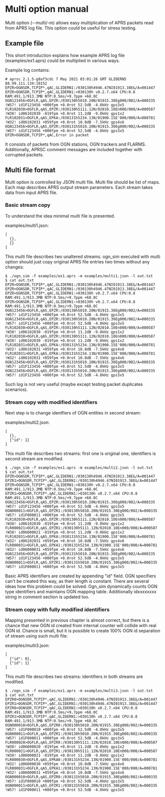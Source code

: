 # Multi option manual

Multi option (--multi/-m) allows easy multiplication of APRS packets read from APRS log file. This option could be useful for stress testing. 

## Example file
This short introduction explains how example APRS log file (examples/ex1.aprs) could be multiplied in various ways.

Example log contains:

```
# aprsc 2.1.5-g8af3cdc 7 May 2021 03:01:26 GMT GLIDERN5 88.99.111.134:10152
EPZR>OGNSDR,TCPIP*,qAC,GLIDERN1:/030130h4946.47NI01913.38E&/A=001447
EPZR>OGNSDR,TCPIP*,qAC,GLIDERN1:>030130h v0.2.7.x64 CPU:0.8 RAM:491.1/913.3MB NTP:0.5ms/+9.7ppm +68.0C
OGN123456>OGFLR,qAS,EPZR:/030130h5010.20N/01915.30Eg000/002/A=000335 !W57! id1F123456 +000fpm +0.0rot 52.5dB -4.0kHz gps3x5
FLR102030>OGFLR,qAS,EPZR:/030130h5111.12N/02010.10En000/000/A=000587 !W38! id06102030 -019fpm +0.0rot 11.2dB -9.0kHz gps1x2
FLR102031>OGFLR,qAS,EPKA:/030131h5234.13N/01900.15E'000/000/A=000781 !W32! id06102031 +059fpm +0.0rot 10.8dB -7.5kHz gps4x6
OGN123456>OGFLR,qAS,EPZR:/030131h5010.20N/01915.30Eg000/002/A=000335 !W57! id1F123456 +000fpm +0.0rot 52.5dB -4.0kHz gps3x5
EPZR>OGNSDR,TCPIP*,qAC,Error in packet

```
It consists of packets from OGN stations, OGN trackers and FLARMS.
Additionally, APRSC comment messages are included together with corrupted packets.

## Multi file format

Multi option is controlled by JSON multi file. Multi file should be list of maps. Each map describes APRS output stream parameters.
Each stream takes data from input APRS file. 

### Basic stream copy
To understand the idea minimal multi file is presented.

examples/multi1.json:

```
[
  {},
  {}
]
```
This multi file describes two unaltered streams.
ogn_sim executed with multi option should just copy original APRS file entries two times without any changes:

```
$ ./ogn_sim -f examples/ex1.aprs -m examples/multi1.json -l out.txt
$ cat out.txt
EPZR>OGNSDR,TCPIP*,qAC,GLIDERN1:/030130h4946.47NI01913.38E&/A=001447
EPZR>OGNSDR,TCPIP*,qAC,GLIDERN1:/030130h4946.47NI01913.38E&/A=001447
EPZR>OGNSDR,TCPIP*,qAC,GLIDERN1:>030130h v0.2.7.x64 CPU:0.8 RAM:491.1/913.3MB NTP:0.5ms/+9.7ppm +68.0C
EPZR>OGNSDR,TCPIP*,qAC,GLIDERN1:>030130h v0.2.7.x64 CPU:0.8 RAM:491.1/913.3MB NTP:0.5ms/+9.7ppm +68.0C
OGN123456>OGFLR,qAS,EPZR:/030130h5010.20N/01915.30Eg000/002/A=000335 !W57! id1F123456 +000fpm +0.0rot 52.5dB -4.0kHz gps3x5
OGN123456>OGFLR,qAS,EPZR:/030130h5010.20N/01915.30Eg000/002/A=000335 !W57! id1F123456 +000fpm +0.0rot 52.5dB -4.0kHz gps3x5
FLR102030>OGFLR,qAS,EPZR:/030130h5111.12N/02010.10En000/000/A=000587 !W38! id06102030 -019fpm +0.0rot 11.2dB -9.0kHz gps1x2
FLR102030>OGFLR,qAS,EPZR:/030130h5111.12N/02010.10En000/000/A=000587 !W38! id06102030 -019fpm +0.0rot 11.2dB -9.0kHz gps1x2
FLR102031>OGFLR,qAS,EPKA:/030131h5234.13N/01900.15E'000/000/A=000781 !W32! id06102031 +059fpm +0.0rot 10.8dB -7.5kHz gps4x6
FLR102031>OGFLR,qAS,EPKA:/030131h5234.13N/01900.15E'000/000/A=000781 !W32! id06102031 +059fpm +0.0rot 10.8dB -7.5kHz gps4x6
OGN123456>OGFLR,qAS,EPZR:/030131h5010.20N/01915.30Eg000/002/A=000335 !W57! id1F123456 +000fpm +0.0rot 52.5dB -4.0kHz gps3x5
OGN123456>OGFLR,qAS,EPZR:/030131h5010.20N/01915.30Eg000/002/A=000335 !W57! id1F123456 +000fpm +0.0rot 52.5dB -4.0kHz gps3x5
```

Such log is not very useful (maybe except testing packet duplicates scenarios).

### Stream copy with modified identifiers

Next step is to change identfiers of OGN entities in second stream:

examples/multi2.json:
```
[
  {},
  {"id": 1}
]
```
This multi file describes two streams: first one is original one, identifiers is second stream are modified.
```
$ ./ogn_sim -f examples/ex1.aprs -m examples/multi2.json -l out.txt
$ cat out.txt
EPZR>OGNSDR,TCPIP*,qAC,GLIDERN1:/030130h4946.47NI01913.38E&/A=001447
EPZR1>OGNSDR,TCPIP*,qAC,GLIDERN1:/030130h4946.47NI01913.38E&/A=001447
EPZR>OGNSDR,TCPIP*,qAC,GLIDERN1:>030130h v0.2.7.x64 CPU:0.8 RAM:491.1/913.3MB NTP:0.5ms/+9.7ppm +68.0C
EPZR1>OGNSDR,TCPIP*,qAC,GLIDERN1:>030130h v0.2.7.x64 CPU:0.8 RAM:491.1/913.3MB NTP:0.5ms/+9.7ppm +68.0C
OGN123456>OGFLR,qAS,EPZR:/030130h5010.20N/01915.30Eg000/002/A=000335 !W57! id1F123456 +000fpm +0.0rot 52.5dB -4.0kHz gps3x5
OGN000011>OGFLR,qAS,EPZR1:/030130h5010.20N/01915.30Eg000/002/A=000335 !W57! id1F000011 +000fpm +0.0rot 52.5dB -4.0kHz gps3x5
FLR102030>OGFLR,qAS,EPZR:/030130h5111.12N/02010.10En000/000/A=000587 !W38! id06102030 -019fpm +0.0rot 11.2dB -9.0kHz gps1x2
FLR000021>OGFLR,qAS,EPZR1:/030130h5111.12N/02010.10En000/000/A=000587 !W38! id06000021 -019fpm +0.0rot 11.2dB -9.0kHz gps1x2
FLR102031>OGFLR,qAS,EPKA:/030131h5234.13N/01900.15E'000/000/A=000781 !W32! id06102031 +059fpm +0.0rot 10.8dB -7.5kHz gps4x6
FLR000031>OGFLR,qAS,EPKA1:/030131h5234.13N/01900.15E'000/000/A=000781 !W32! id06000031 +059fpm +0.0rot 10.8dB -7.5kHz gps4x6
OGN123456>OGFLR,qAS,EPZR:/030131h5010.20N/01915.30Eg000/002/A=000335 !W57! id1F123456 +000fpm +0.0rot 52.5dB -4.0kHz gps3x5
OGN000011>OGFLR,qAS,EPZR1:/030131h5010.20N/01915.30Eg000/002/A=000335 !W57! id1F000011 +000fpm +0.0rot 52.5dB -4.0kHz gps3x5
```
Basic APRS identifiers are created by appending "id" field.
OGN specifiers can't be created this way, as their length is constant. There are several ideas how this problem could be solved.
Ogn_sim dynamically counts OGN type identifiers and maintains OGN mapping table.
Additionally idxxxxxxxx string in comment section is updated too.

### Stream copy with fully modified identifiers

Mapping presented in previous chapter is almost correct, but there is a chance that new OGN id created from internal counter will collide with real OGN id.
Chance is small, but it is possible to create 100% OGN id separation of stream using such multi file:

examples/multi3.json:
```
[
  {"id": 0},
  {"id": 1}
]
```

This multi file describes two streams: identifiers in both streams are modified.

```
$ ./ogn_sim -f examples/ex1.aprs -m examples/multi3.json -l out.txt
$ cat out.txt
EPZR0>OGNSDR,TCPIP*,qAC,GLIDERN1:/030130h4946.47NI01913.38E&/A=001447
EPZR1>OGNSDR,TCPIP*,qAC,GLIDERN1:/030130h4946.47NI01913.38E&/A=001447
EPZR0>OGNSDR,TCPIP*,qAC,GLIDERN1:>030130h v0.2.7.x64 CPU:0.8 RAM:491.1/913.3MB NTP:0.5ms/+9.7ppm +68.0C
EPZR1>OGNSDR,TCPIP*,qAC,GLIDERN1:>030130h v0.2.7.x64 CPU:0.8 RAM:491.1/913.3MB NTP:0.5ms/+9.7ppm +68.0C
OGN000010>OGFLR,qAS,EPZR0:/030130h5010.20N/01915.30Eg000/002/A=000335 !W57! id1F000010 +000fpm +0.0rot 52.5dB -4.0kHz gps3x5
OGN000011>OGFLR,qAS,EPZR1:/030130h5010.20N/01915.30Eg000/002/A=000335 !W57! id1F000011 +000fpm +0.0rot 52.5dB -4.0kHz gps3x5
FLR000020>OGFLR,qAS,EPZR0:/030130h5111.12N/02010.10En000/000/A=000587 !W38! id06000020 -019fpm +0.0rot 11.2dB -9.0kHz gps1x2
FLR000021>OGFLR,qAS,EPZR1:/030130h5111.12N/02010.10En000/000/A=000587 !W38! id06000021 -019fpm +0.0rot 11.2dB -9.0kHz gps1x2
FLR000030>OGFLR,qAS,EPKA0:/030131h5234.13N/01900.15E'000/000/A=000781 !W32! id06000030 +059fpm +0.0rot 10.8dB -7.5kHz gps4x6
FLR000031>OGFLR,qAS,EPKA1:/030131h5234.13N/01900.15E'000/000/A=000781 !W32! id06000031 +059fpm +0.0rot 10.8dB -7.5kHz gps4x6
OGN000010>OGFLR,qAS,EPZR0:/030131h5010.20N/01915.30Eg000/002/A=000335 !W57! id1F000010 +000fpm +0.0rot 52.5dB -4.0kHz gps3x5
OGN000011>OGFLR,qAS,EPZR1:/030131h5010.20N/01915.30Eg000/002/A=000335 !W57! id1F000011 +000fpm +0.0rot 52.5dB -4.0kHz gps3x5
```
